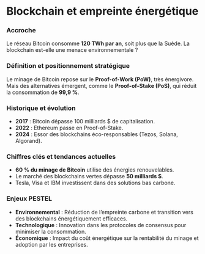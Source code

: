 # Blockchain et empreinte énergétique

### **Accroche**

Le réseau Bitcoin consomme **120 TWh par an**, soit plus que la Suède. La blockchain est-elle une menace environnementale ?

### **Définition et positionnement stratégique**

Le minage de Bitcoin repose sur le **Proof-of-Work (PoW)**, très énergivore. Mais des alternatives émergent, comme le **Proof-of-Stake (PoS)**, qui réduit la consommation de **99,9 %**.

### **Historique et évolution**

- **2017** : Bitcoin dépasse 100 milliards $ de capitalisation.
- **2022** : Ethereum passe en Proof-of-Stake.
- **2024** : Essor des blockchains éco-responsables (Tezos, Solana, Algorand).

### **Chiffres clés et tendances actuelles**

- **60 % du minage de Bitcoin** utilise des énergies renouvelables.
- Le marché des blockchains vertes dépasse **50 milliards $**.
- Tesla, Visa et IBM investissent dans des solutions bas carbone.

### **Enjeux PESTEL**

- **Environnemental** : Réduction de l’empreinte carbone et transition vers des blockchains énergétiquement efficaces.
- **Technologique** : Innovation dans les protocoles de consensus pour minimiser la consommation.
- **Économique** : Impact du coût énergétique sur la rentabilité du minage et adoption par les entreprises.